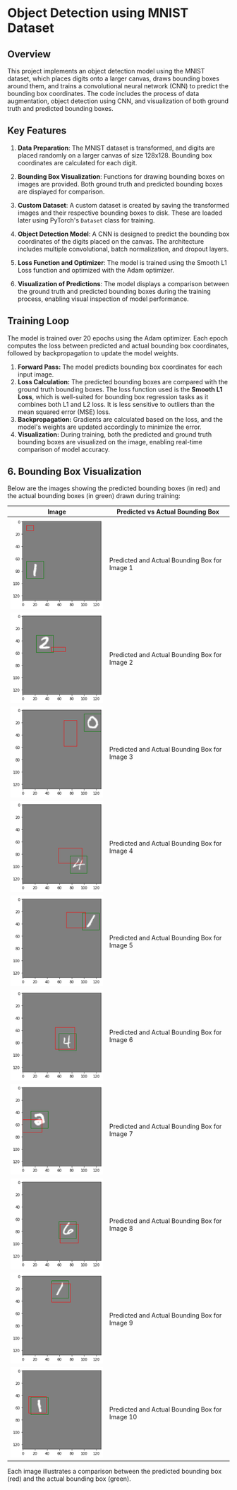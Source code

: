 # Object Detection using MNIST Dataset

## Overview
This project implements an object detection model using the MNIST dataset, which places digits onto a larger canvas, draws bounding boxes around them, and trains a convolutional neural network (CNN) to predict the bounding box coordinates. The code includes the process of data augmentation, object detection using CNN, and visualization of both ground truth and predicted bounding boxes.

## Key Features
1. **Data Preparation**: The MNIST dataset is transformed, and digits are placed randomly on a larger canvas of size 128x128. Bounding box coordinates are calculated for each digit.
   
2. **Bounding Box Visualization**: Functions for drawing bounding boxes on images are provided. Both ground truth and predicted bounding boxes are displayed for comparison.

3. **Custom Dataset**: A custom dataset is created by saving the transformed images and their respective bounding boxes to disk. These are loaded later using PyTorch's `Dataset` class for training.

4. **Object Detection Model**: A CNN is designed to predict the bounding box coordinates of the digits placed on the canvas. The architecture includes multiple convolutional, batch normalization, and dropout layers.

5. **Loss Function and Optimizer**: The model is trained using the Smooth L1 Loss function and optimized with the Adam optimizer.

6. **Visualization of Predictions**: The model displays a comparison between the ground truth and predicted bounding boxes during the training process, enabling visual inspection of model performance.
##  Training Loop
The model is trained over 20 epochs using the Adam optimizer. Each epoch computes the loss between predicted and actual bounding box coordinates, followed by backpropagation to update the model weights.
1. **Forward Pass:** The model predicts bounding box coordinates for each input image.
2. **Loss Calculation:** The predicted bounding boxes are compared with the ground truth bounding boxes. The loss function used is the **Smooth L1 Loss**, which is well-suited for bounding box regression tasks as it combines both L1 and L2 loss. It is less sensitive to outliers than the mean squared error (MSE) loss.
3. **Backpropagation:** Gradients are calculated based on the loss, and the model's weights are updated accordingly to minimize the error.
4. **Visualization:** During training, both the predicted and ground truth bounding boxes are visualized on the image, enabling real-time comparison of model accuracy.


## 6. Bounding Box Visualization

Below are the images showing the predicted bounding boxes (in red) and the actual bounding boxes (in green) drawn during training:

| Image  | Predicted vs Actual Bounding Box |
|--------|----------------------------------|
| ![Image 1](1.png) | Predicted and Actual Bounding Box for Image 1 |
| ![Image 2](2.png) | Predicted and Actual Bounding Box for Image 2 |
| ![Image 3](5.png) | Predicted and Actual Bounding Box for Image 3 |
| ![Image 4](6.png) | Predicted and Actual Bounding Box for Image 4 |
| ![Image 5](7.png) | Predicted and Actual Bounding Box for Image 5 |
| ![Image 6](9.png) | Predicted and Actual Bounding Box for Image 6 |
| ![Image 7](11.png) | Predicted and Actual Bounding Box for Image 7 |
| ![Image 8](12.png) | Predicted and Actual Bounding Box for Image 8 |
| ![Image 9](16.png) | Predicted and Actual Bounding Box for Image 9 |
| ![Image 10](18.png) | Predicted and Actual Bounding Box for Image 10 |

Each image illustrates a comparison between the predicted bounding box (red) and the actual bounding box (green).




